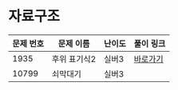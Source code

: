 # 자료구조

문제 번호 | 문제 이름 | 난이도 | 풀이 링크
---|---|---|---
1935 | 후위 표기식2 | 실버3 | [바로가기](https://github.com/ap3334/baekjoon/blob/main/%EC%9E%90%EB%A3%8C%EA%B5%AC%EC%A1%B0/1935.cpp)
10799 | 쇠막대기 | 실버3 |
